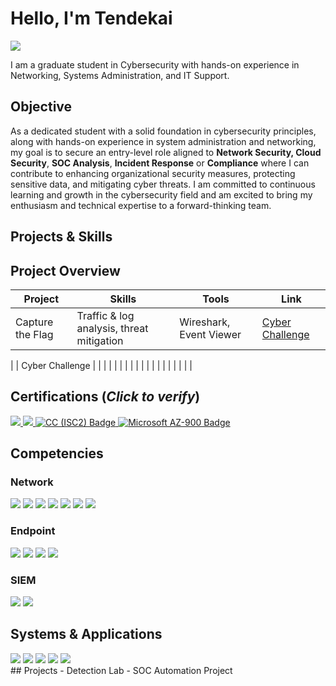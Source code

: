 # Hello, I'm Tendekai
<a href="https://linkedin.com/in/tendekai-machingura/"><img src="https://img.shields.io/badge/-LinkedIn-0072b1?&style=for-the-badge&logo=linkedin&logoColor=white" /></a>

I am a graduate student in Cybersecurity with hands-on experience in Networking, Systems Administration, and IT Support.

## Objective

 As a dedicated student with a solid foundation in cybersecurity principles, along with hands-on experience in system administration and networking, my goal is to secure an entry-level role aligned to **Network Security, Cloud Security**, **SOC Analysis**, **Incident Response** or **Compliance** where I can contribute to enhancing organizational security measures, protecting sensitive data, and mitigating cyber threats. I am committed to continuous learning and growth in the cybersecurity field and am excited to bring my enthusiasm and technical expertise to a forward-thinking team.

## Projects & Skills

## Project Overview 
|     Project     |                 Skills                |     Tools       |      Link       |
| --------------- | ------------------------------------- | --------------- | --------------- |
| Capture the Flag| Traffic & log analysis, threat mitigation|Wireshark, Event Viewer |<a href="https://github.com/mtendekai/CaptureTheFlag2024/blob/main/README.md">Cyber Challenge</a>
  |
| Cyber Challenge |                                       |                 |                 |
|                 |                                       |                 |                 |
|                 |                                       |                 |                 |
|                 |                                       |                 |                 |

## Certifications (*Click to verify*)
<div>
<a href="https://www.credly.com/badges/79cce531-7dfa-48a2-b11b-0043ca63f056/linked_in_profile"target="_blank">
  <img src="https://img.shields.io/badge/-Security%2B-FF0000?&style=for-the-badge&logo=CompTIA&logoColor=white" />
</a>
<a href="https://www.credly.com/earner/earned/badge/185183b4-1305-4b32-a2ec-618be57ee64d" target="_blank">
  <img src="https://img.shields.io/badge/-CCNA-007ACC?&style=for-the-badge&logo=Cisco&logoColor=white" />
</a>
<a href="https://www.credly.com/badges/01d385ea-cff4-4d43-b273-4b54e845f096/linked_in_profile" target="_blank">
  <img src="https://img.shields.io/badge/-CC(ISC2)-006400?&style=for-the-badge&logoColor=white" alt="CC (ISC2) Badge" />
</a>
<a href="https://www.credly.com/badges/995275f0-5fac-4ed4-951f-e8b66ed28451/linked_in_profile" target="_blank">
  <img src="https://img.shields.io/badge/-Microsoft%20AZ--900-737373?&style=for-the-badge&logo=Microsoft&logoColor=white" alt="Microsoft AZ-900 Badge" />
</a>
<div>

## Competencies
### Network
<div>
   <img src="https://img.shields.io/badge/-Wireshark-1679A7?&style=for-the-badge&logo=Wireshark&logoColor=white" />
   <img src="https://img.shields.io/badge/-Solarwinds-FF6200?&style=for-the-badge&logo=Zeek&logoColor=white" />
   <img src="https://img.shields.io/badge/-Event Viewer-40E0D0?&style=for-the-badge&logo=Zeek&logoColor=white" />
   <img src="https://img.shields.io/badge/-Routing & Switching-1BA0D7?&style=for-the-badge&logo=Suricata&logoColor=white" />
   <img src="https://img.shields.io/badge/-Network_Protocols-4CAF50?&style=for-the-badge&logo=Zeek&logoColor=white" />
   <img src="https://img.shields.io/badge/-Firewalls-FFBF00?&style=for-the-badge&logo=Zeek&logoColor=white" />
   <img src="https://img.shields.io/badge/-IDS/IPS-CCCCFF?&style=for-the-badge&logo=Zeek&logoColor=white" />

</div>

### Endpoint
<div>
    <img src="https://img.shields.io/badge/-Microsoft_Defender-00A4EF?&style=for-the-badge&logo=Microsoft&logoColor=white" />
    <img src="https://img.shields.io/badge/-ESET_Protect-00CED1?&style=for-the-badge&logo=ESET&logoColor=white" />
    <img src="https://img.shields.io/badge/-Sophos_Endpoint-2F6C9E?&style=for-the-badge&logo=Sophos&logoColor=white" />
    <img src="https://img.shields.io/badge/-McAfee-CC0000?&style=for-the-badge&logo=McAfee&logoColor=white" />

</div>

### SIEM
<div>
    <img src="https://img.shields.io/badge/-Microsoft_Sentinel-0078D4?&style=for-the-badge&logo=Microsoft&logoColor=white" />
    <img src="https://img.shields.io/badge/-Splunk-000000?&style=for-the-badge&logo=Splunk&logoColor=white" />
   
</div>

## Systems & Applications
<div>
<img src="https://img.shields.io/badge/-Windows_Server-0078D7?&style=for-the-badge&logo=Microsoft&logoColor=white" />
<img src="https://img.shields.io/badge/-Microsoft_365-DC3E15?&style=for-the-badge&logo=Microsoft&logoColor=white" />
<img src="https://img.shields.io/badge/-Active_Directory-0078D7?&style=for-the-badge&logo=Microsoft&logoColor=white" />
<img src="https://img.shields.io/badge/-SharePoint-DDA0DD?&style=for-the-badge&logo=Microsoft&logoColor=white" />
<img src="https://img.shields.io/badge/-Microsoft Windows & Office -0078D7?&style=for-the-badge&logo=Microsoft&logoColor=white" />

<div>
## Projects
- Detection Lab
- SOC Automation Project
